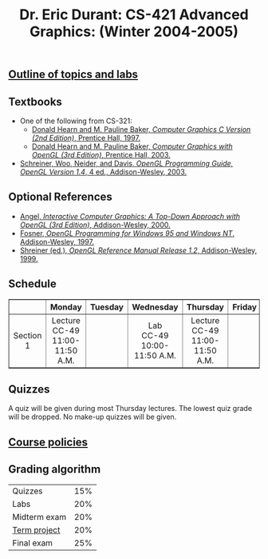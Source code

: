 ﻿---
title: "Dr. Eric Durant: CS-421 Advanced Graphics: (Winter 2004-2005)"
---

## <a href="outline.html">Outline of topics and labs</a>

## Textbooks

* One of the following from CS-321:
  * <a href="http://www.amazon.com/exec/obidos/tg/detail/-/0135309247/">Donald Hearn and M. Pauline Baker,
      *Computer Graphics C Version (2nd Edition)*, Prentice Hall, 1997.</a>
  * <a href="http://www.amazon.com/exec/obidos/tg/detail/-/0130153907/">Donald Hearn and M. Pauline Baker,
      *Computer Graphics with OpenGL (3rd Edition)*, Prentice Hall, 2003.</a>   
* <a href="http://www.amazon.com/exec/obidos/tg/detail/-/0321173481/">Schreiner, Woo, Neider, and Davis, *OpenGL Programming
  Guide, OpenGL Version 1.4*, 4 ed., Addison-Wesley, 2003.</a>

## Optional References

* <a href="http://www.amazon.com/exec/obidos/tg/detail/-/0201773430/">Angel, *Interactive Computer Graphics: A Top-Down
    Approach with OpenGL (3rd Edition)*, Addison-Wesley, 2000.</a>
* <a href="http://www.amazon.com/exec/obidos/tg/detail/-/0201407094/">Fosner, *OpenGL Programming for Windows 95 and Windows
    NT*, Addison-Wesley, 1997.</a>
* <a href="http://www.amazon.com/exec/obidos/tg/detail/-/0201657651/">Shreiner (ed.), *OpenGL Reference Manual Release
    1.2*, Addison-Wesley, 1999.</a>

## Schedule

<table border>
<tr>
    <td></td>
    <th>Monday</th>
    <th>Tuesday</th>
    <th>Wednesday</th>
    <th>Thursday</th>
    <th>Friday</th>
</tr>
<tr align="center">
    <td>Section 1</td>
    <td>Lecture<br>CC-49<br>11:00-11:50 A.M.</td>
    <td>&nbsp;</td>
    <td>Lab<br>CC-49<br>10:00-11:50 A.M.</td>
    <td>Lecture<br>CC-49<br>11:00-11:50 A.M.</td>
    <td>&nbsp;</td>
</tr>
</table>

## Quizzes

<p>A quiz will be given during most Thursday lectures. The lowest
quiz grade will be dropped. No make-up quizzes will be given.</p>

## <a href="../policies.html">Course policies</a>

## Grading algorithm

<table>
<tr><td>Quizzes</td>            <td align="right">15%</td></tr>
<tr><td>Labs</td>               <td align="right">20%</td></tr>
<tr><td>Midterm exam</td>       <td align="right">20%</td></tr>
<tr><td><a href="project.html">Term project</a></td>
                                <td align="right">20%</td></tr>
<tr><td>Final exam</td>         <td align="right">25%</td></tr>
</table>
